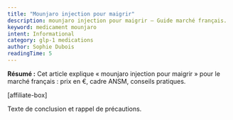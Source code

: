 ```yaml
---
title: "Mounjaro injection pour maigrir"
description: mounjaro injection pour maigrir — Guide marché français.
keyword: medicament mounjaro
intent: Informational
category: glp-1 medications
author: Sophie Dubois
readingTime: 5
---
```

**Résumé :** Cet article explique « mounjaro injection pour maigrir » pour le marché français : prix en €, cadre ANSM, conseils pratiques.


[affiliate-box]

Texte de conclusion et rappel de précautions.

























































